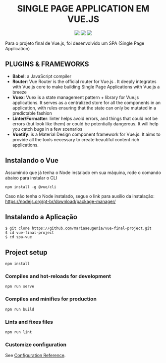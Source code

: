 <h1 align="center">
SINGLE PAGE APPLICATION EM VUE.JS
</h1>

<p align="center">
    <img src="https://img.shields.io/badge/Vue-4.1.2-green.svg" />
    <img src="https://img.shields.io/badge/VSCode-1.41.1-blue.svg" />
     <img src="https://img.shields.io/badge/platform-web-brightgreen.svg?style=flat"/>
    </a>
</p>

Para o projeto final de Vue.js, foi desenvolvido um SPA (Single Page Application)


## PLUGINS & FRAMEWORKS
- **Babel**: a JavaScript compiler
- **Router**: Vue Router is the official router for Vue.js . It deeply integrates with Vue.js core to make building Single Page Applications with Vue.js a breeze
- **Vuex**: Vuex is a state management pattern + library for Vue.js applications. It serves as a centralized store for all the components in an application, with rules ensuring that the state can only be mutated in a predictable fashion
- **Linter/Formatter**: linter helps avoid errors, and things that could not be errors (but look like them) or could be potentially dangerous. It will help you catch bugs in a few scenarios
- **Vuetify**:  is a Material Design component framework for Vue.js. It aims to provide all the tools necessary to create beautiful content rich applications.

## Instalando o Vue

Assumindo que já tenha o Node instalado em sua máquina, rode o comando abaixo para instalar o CLI

```
npm install -g @vue/cli
```

Caso não tenha o Node instalado, segue o link para auxílio da instalação:
https://nodejs.org/pt-br/download/package-manager/

## Instalando a Aplicação
```
$ git clone https://github.com/mariaaeugenia/vue-final-project.git
$ cd vue-final-project
$ cd spa-vue
```

## Project setup
```
npm install
```

### Compiles and hot-reloads for development
```
npm run serve
```

### Compiles and minifies for production
```
npm run build
```

### Lints and fixes files
```
npm run lint
```

### Customize configuration
See [Configuration Reference](https://cli.vuejs.org/config/).